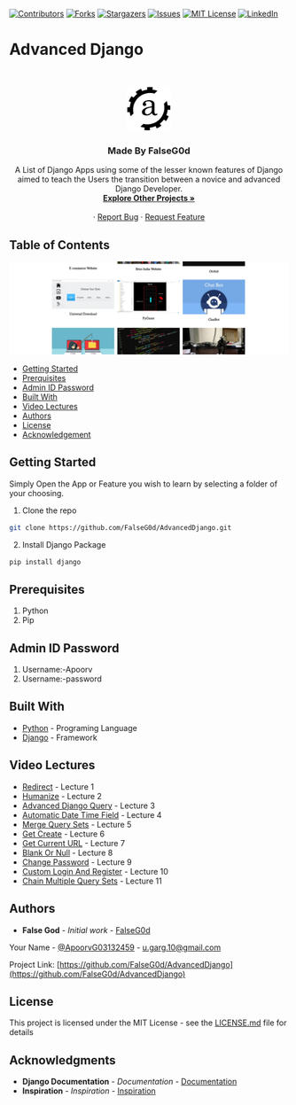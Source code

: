 [![Contributors][contributors-shield]][contributors-url]
[![Forks][forks-shield]][forks-url]
[![Stargazers][stars-shield]][stars-url]
[![Issues][issues-shield]][issues-url]
[![MIT License][license-shield]][license-url]
[![LinkedIn][linkedin-shield]][linkedin-url]


# Advanced Django

<!-- PROJECT LOGO -->
<br />
<p align="center">
  <a href="http://apoorvgarg.herokuapp.com/">
    <img src="images/Logo.png" alt="Logo" width="80" height="80">
  </a>

  <h3 align="center">Made By FalseG0d</h3>

  <p align="center">
    A List of Django Apps using some of the lesser known features of Django aimed to teach the Users the transition between a novice and advanced Django Developer.
    <br />
    <a href="https://github.com/FalseG0d?tab=repositories"><strong>Explore Other Projects »</strong></a>
    <br />
    <br />
    ·
    <a href="https://github.com/FalseG0d/AdvancedDjango/issues">Report Bug</a>
    ·
    <a href="https://github.com/FalseG0d/AdvancedDjango/issues">Request Feature</a>
  </p>
</p>


<!-- TABLE OF CONTENTS -->
## Table of Contents

![Product Name Screen Shot][product-screenshot]

* [Getting Started](#getting-started)
* [Prerquisites](#prerquisites)
* [Admin ID Password](#admin-id-password)
* [Built With](#built-with)
* [Video Lectures](#video-lectures)
* [Authors](#authors)
* [License](#license)
* [Acknowledgement](#acknowledgement)


## Getting Started

Simply Open the App or Feature you wish to learn by selecting a folder of your choosing.

1. Clone the repo

```sh
git clone https://github.com/FalseG0d/AdvancedDjango.git
```

2. Install Django Package

```sh
pip install django
```

## Prerequisites

1. Python
2. Pip

## Admin ID Password

1. Username:-Apoorv
2. Username:-password

## Built With

* [Python](http://www.dropwizard.io/1.0.2/docs/) - Programing Language
* [Django](https://maven.apache.org/) - Framework

## Video Lectures

* [Redirect](https://youtu.be/YsHd-l7QdI8) - Lecture 1
* [Humanize](https://youtu.be/i-1UXTp2Onk) - Lecture 2
* [Advanced Django Query](https://youtu.be/zjHLWkdSv1E) - Lecture 3
* [Automatic Date Time Field](https://youtu.be/FTMORnzf3-I) - Lecture 4
* [Merge Query Sets](https://youtu.be/0-NMAtb8txE) - Lecture 5
* [Get Create](https://youtu.be/sWuZla1w3D4) - Lecture 6
* [Get Current URL](https://youtu.be/d3So0GZ13f8) - Lecture 7
* [Blank Or Null](https://youtu.be/UlkPvEYQqps) - Lecture 8
* [Change Password](https://youtu.be/00sdVcuYki0) - Lecture 9
* [Custom Login And Register](https://youtu.be/sD97NMs1l9s) - Lecture 10
* [Chain Multiple Query Sets](https://youtu.be/WskpiwQrmTA) - Lecture 11

## Authors

* **False God** - *Initial work* - [FalseG0d](https://github.com/FalseG0d)

Your Name - [@ApoorvG03132459](https://twitter.com/ApoorvG03132459) - u.garg.10@gmail.com

Project Link: [https://github.com/FalseG0d/AdvancedDjango](https://github.com/FalseG0d/AdvancedDjango)

## License

This project is licensed under the MIT License - see the [LICENSE.md](LICENSE.md) file for details

## Acknowledgments

* **Django Documentation** - *Documentation* - [Documentation](https://github.com/FalseG0d)
* **Inspiration** - *Inspiration* - [Inspiration](https://simpleisbetterthancomplex.com/)


<!-- MARKDOWN LINKS & IMAGES -->
<!-- https://www.markdownguide.org/basic-syntax/#reference-style-links -->
[contributors-shield]: https://img.shields.io/github/contributors/FalseG0d/AdvancedDjango.svg?style=flat-square
[contributors-url]: https://github.com/FalseG0d/AdvancedDjango/graphs/contributors
[forks-shield]: https://img.shields.io/github/forks/FalseG0d/AdvancedDjango.svg?style=flat-square
[forks-url]: https://github.com/FalseG0d/AdvancedDjango/network/members
[stars-shield]: https://img.shields.io/github/stars/FalseG0d/AdvancedDjango.svg?style=flat-square
[stars-url]: https://github.com/FalseG0d/AdvancedDjango/stargazers
[issues-shield]: https://img.shields.io/github/issues/FalseG0d/AdvancedDjango.svg?style=flat-square
[issues-url]: https://github.com/FalseG0d/AdvancedDjango/issues
[license-shield]: https://img.shields.io/github/license/FalseG0d/AdvancedDjango.svg?style=flat-square
[license-url]: https://github.com/FalseG0d/AdvancedDjango/blob/master/LICENSE.txt
[linkedin-shield]: https://img.shields.io/badge/-LinkedIn-black.svg?style=flat-square&logo=linkedin&colorB=555
[linkedin-url]: https://www.linkedin.com/in/apoorv-garg-137137171/
[product-screenshot]: images/programs.png